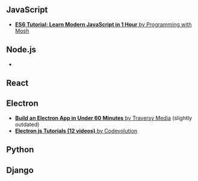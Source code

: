 ## JavaScript
- [**ES6 Tutorial: Learn Modern JavaScript in 1 Hour** by Programming with Mosh](https://www.youtube.com/watch?v=NCwa_xi0Uuc)

## Node.js
- 

## React

## Electron
- [**Build an Electron App in Under 60 Minutes** by Traversy Media](https://www.youtube.com/watch?v=kN1Czs0m1SU) (slightly outdated)
- [**Electron js Tutorials (12 videos)** by Codevolution](https://www.youtube.com/playlist?list=PLC3y8-rFHvwiCJD3WrAFUrIMkGVDE0uqW)

## Python

## Django